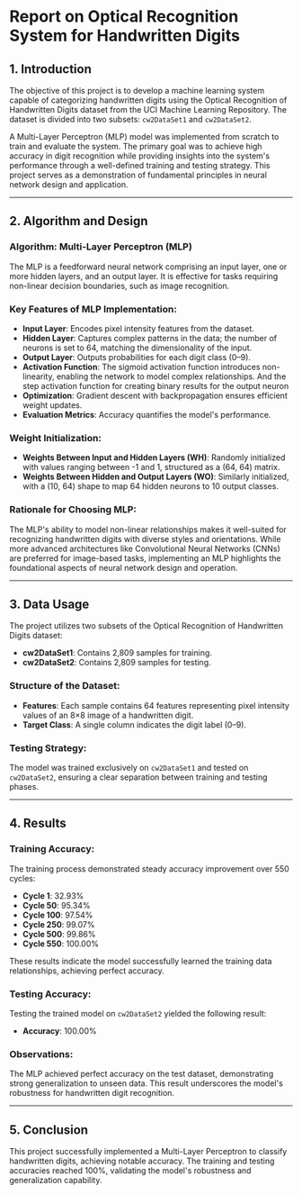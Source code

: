 # Report on Optical Recognition System for Handwritten Digits

## 1. Introduction
The objective of this project is to develop a machine learning system capable of categorizing handwritten digits using the Optical Recognition of Handwritten Digits dataset from the UCI Machine Learning Repository. The dataset is divided into two subsets: `cw2DataSet1` and `cw2DataSet2`.

A Multi-Layer Perceptron (MLP) model was implemented from scratch to train and evaluate the system. The primary goal was to achieve high accuracy in digit recognition while providing insights into the system's performance through a well-defined training and testing strategy. This project serves as a demonstration of fundamental principles in neural network design and application.

---

## 2. Algorithm and Design

### Algorithm: Multi-Layer Perceptron (MLP)
The MLP is a feedforward neural network comprising an input layer, one or more hidden layers, and an output layer. It is effective for tasks requiring non-linear decision boundaries, such as image recognition.

### Key Features of MLP Implementation:
- **Input Layer**: Encodes pixel intensity features from the dataset.
- **Hidden Layer**: Captures complex patterns in the data; the number of neurons is set to 64, matching the dimensionality of the input.
- **Output Layer**: Outputs probabilities for each digit class (0–9).
- **Activation Function**: The sigmoid activation function introduces non-linearity, enabling the network to model complex relationships. And the step activation function for creating binary results for the output neuron
- **Optimization**: Gradient descent with backpropagation ensures efficient weight updates.
- **Evaluation Metrics**: Accuracy quantifies the model's performance.

### Weight Initialization:
- **Weights Between Input and Hidden Layers (WH)**: Randomly initialized with values ranging between -1 and 1, structured as a (64, 64) matrix.
- **Weights Between Hidden and Output Layers (WO)**: Similarly initialized, with a (10, 64) shape to map 64 hidden neurons to 10 output classes.

### Rationale for Choosing MLP:
The MLP's ability to model non-linear relationships makes it well-suited for recognizing handwritten digits with diverse styles and orientations. While more advanced architectures like Convolutional Neural Networks (CNNs) are preferred for image-based tasks, implementing an MLP highlights the foundational aspects of neural network design and operation.

---

## 3. Data Usage
The project utilizes two subsets of the Optical Recognition of Handwritten Digits dataset:
- **cw2DataSet1**: Contains 2,809 samples for training.
- **cw2DataSet2**: Contains 2,809 samples for testing.

### Structure of the Dataset:
- **Features**: Each sample contains 64 features representing pixel intensity values of an 8×8 image of a handwritten digit.
- **Target Class**: A single column indicates the digit label (0–9).

### Testing Strategy:
The model was trained exclusively on `cw2DataSet1` and tested on `cw2DataSet2`, ensuring a clear separation between training and testing phases.

---

## 4. Results

### Training Accuracy:
The training process demonstrated steady accuracy improvement over 550 cycles:
- **Cycle 1**: 32.93%
- **Cycle 50**: 95.34%
- **Cycle 100**: 97.54%
- **Cycle 250**: 99.07%
- **Cycle 500**: 99.86%
- **Cycle 550**: 100.00%

These results indicate the model successfully learned the training data relationships, achieving perfect accuracy.

### Testing Accuracy:
Testing the trained model on `cw2DataSet2` yielded the following result:
- **Accuracy**: 100.00%

### Observations:
The MLP achieved perfect accuracy on the test dataset, demonstrating strong generalization to unseen data. This result underscores the model's robustness for handwritten digit recognition.

---

## 5. Conclusion
This project successfully implemented a Multi-Layer Perceptron to classify handwritten digits, achieving notable accuracy. The training and testing accuracies reached 100%, validating the model's robustness and generalization capability.
